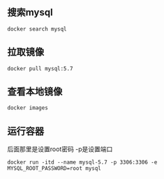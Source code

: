 ## 搜索mysql

    docker search mysql
    
## 拉取镜像

    docker pull mysql:5.7
    
## 查看本地镜像

    docker images
    
## 运行容器

后面那里是设置root密码 -p是设置端口

    docker run -itd --name mysql-5.7 -p 3306:3306 -e MYSQL_ROOT_PASSWORD=root mysql
